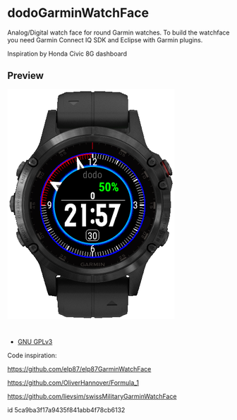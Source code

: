 # dodoGarminWatchFace
Analog/Digital watch face for round Garmin watches. To build the watchface you need Garmin Connect IQ SDK and Eclipse with Garmin plugins.

Inspiration by Honda Civic 8G dashboard

## Preview

![Preview](screenshot/Screenshot_20210130_225809.png)

#

* [GNU GPLv3](https://www.gnu.org/licenses/gpl-3.0.txt) 

Code inspiration:

https://github.com/elp87/elp87GarminWatchFace

https://github.com/OliverHannover/Formula_1

https://github.com/lievsim/swissMilitaryGarminWatchFace

id 5ca9ba3f17a9435f841abb4f78cb6132
